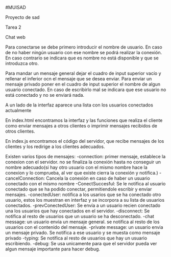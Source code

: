 #MUISAD

Proyecto de sad

Tarea 2

Chat web

Para conectarse se debe primero introducir el nombre de usuario. En caso de no haber ningún usuario con ese nombre se podrá realizar la conexión. En caso contrario se indicara que es nombre no está disponible y que se introduzca otro.

Para mandar un mensaje general dejar el cuadro de input superior vacío y rellenar el inferior ocn el mensaje que se desea enviar. Para enviar un mensaje privado poner en el cuadro de input superior el nombre de algun usuario conectado. En caso de escribirlo mal se indicara que ese usuario no está conectado y no se enviará nada.

A un lado de la interfaz aparece una lista con los usuarios conectados actualmente

En index.html encontramos la interfaz y las funciones que realiza el cliente como enviar mensajes a otros clientes o imprimir mensajes recibidos de otros clientes.

En index.js encontramos el código del servidor, que recibe mensajes de los clientes y los redirige a los clientes adecuados.

Existen varios tipos de mensajes:
-connection: primer mensaje, establece la conexion con el servidor. no se finaliza la conexión hasta no conseguir un nombre adecuado(si hay otro usuario con el mismo nombre hace la conexion y lo comprueba, al ver que existe cierra la conexión y notifica.)
-cancelConnection: Cancela la conexión en caso de haber un usuario conectado con el mismo nombre
-ConectSuccesful: Se le notifica al usuario conectado que se ha podido conectar, permitiendole escribir y enviar mensajes.
-conectedUser: notifica a los usarios que se ha conectado otro usuario, estos los muestran en interfaz y se incorpora a su lista de usuarios conectados.
-prevConectedUser: Se envía a un usuario recien conectado una los usuarios que hay conectados en el servidor.
-disconnect: Se notifica al resto de usuarios que un usuario se ha desconectado.
-chat message: un usuario envia un mensaje general. se notifica al resto de los usuarios con el contenido del mensaje.
-private message: un usuario envia un mensaje privado. Se notifica a ese usuario y se muesta como mensaje privado
-typing: Se notifica al resto de usuarios que hay un usuario escribiendo.
-debug: Se usa unicamente para que el servidor pueda ver algun mensaje importante para hacer debug.